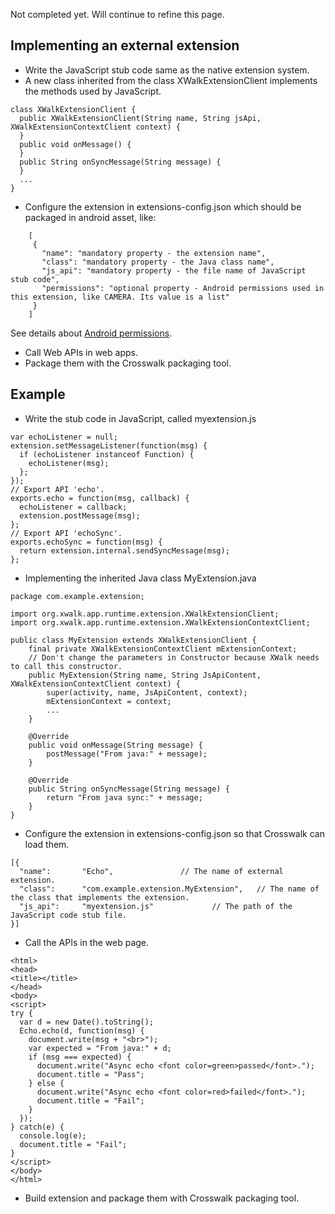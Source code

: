 Not completed yet. Will continue to refine this page.

## Implementing an external extension
* Write the JavaScript stub code same as the native extension system.
* A new class inherited from the class XWalkExtensionClient implements the methods used by JavaScript.
```
class XWalkExtensionClient {
  public XWalkExtensionClient(String name, String jsApi, XWalkExtensionContextClient context) {
  }
  public void onMessage() {
  }
  public String onSyncMessage(String message) {
  }
  ...
}
```
* Configure the extension in extensions-config.json which should be packaged in android asset, like:
```
    [
     {
       "name": "mandatory property - the extension name",
       "class": "mandatory property - the Java class name",
       "js_api": "mandatory property - the file name of JavaScript stub code",
       "permissions": "optional property - Android permissions used in this extension, like CAMERA. Its value is a list"
     }
    ]
```
See details about [Android permissions](http://developer.android.com/reference/android/Manifest.permission.html).
* Call Web APIs in web apps.
* Package them with the Crosswalk packaging tool.

## Example
* Write the stub code in JavaScript, called myextension.js
```
var echoListener = null;
extension.setMessageListener(function(msg) {
  if (echoListener instanceof Function) {
    echoListener(msg);
  };
});
// Export API 'echo'.
exports.echo = function(msg, callback) {
  echoListener = callback;
  extension.postMessage(msg);
};
// Export API 'echoSync'.
exports.echoSync = function(msg) {
  return extension.internal.sendSyncMessage(msg);
};
```
* Implementing the inherited Java class MyExtension.java
```
package com.example.extension;

import org.xwalk.app.runtime.extension.XWalkExtensionClient;
import org.xwalk.app.runtime.extension.XWalkExtensionContextClient;

public class MyExtension extends XWalkExtensionClient {
    final private XWalkExtensionContextClient mExtensionContext;
    // Don't change the parameters in Constructor because XWalk needs to call this constructor.
    public MyExtension(String name, String JsApiContent, XWalkExtensionContextClient context) {
        super(activity, name, JsApiContent, context);
        mExtensionContext = context;
        ...
    }

    @Override
    public void onMessage(String message) {
        postMessage("From java:" + message);
    }

    @Override
    public String onSyncMessage(String message) {
        return "From java sync:" + message;
    }
}
```
* Configure the extension in extensions-config.json so that Crosswalk can load them.
```
[{
  "name":       "Echo",               // The name of external extension.
  "class":      "com.example.extension.MyExtension",   // The name of the class that implements the extension.
  "js_api":     "myextension.js"             // The path of the JavaScript code stub file.
}]
```
* Call the APIs in the web page.
```
<html>
<head>
<title></title>
</head>
<body>
<script>
try {
  var d = new Date().toString();
  Echo.echo(d, function(msg) {
    document.write(msg + "<br>");
    var expected = "From java:" + d;
    if (msg === expected) {
      document.write("Async echo <font color=green>passed</font>.");
      document.title = "Pass";
    } else {
      document.write("Async echo <font color=red>failed</font>.");
      document.title = "Fail";
    }
  });
} catch(e) {
  console.log(e);
  document.title = "Fail";
}
</script>
</body>
</html>
```
* Build extension and package them with Crosswalk packaging tool.
